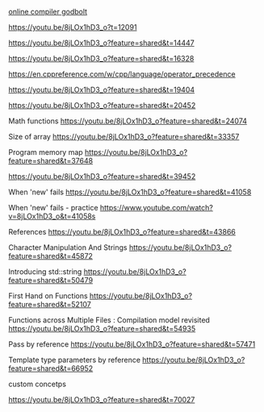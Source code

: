[online compiler godbolt](https://godbolt.org/)  

https://youtu.be/8jLOx1hD3_o?t=12091

https://youtu.be/8jLOx1hD3_o?feature=shared&t=14447

https://youtu.be/8jLOx1hD3_o?feature=shared&t=16328

https://en.cppreference.com/w/cpp/language/operator_precedence

https://youtu.be/8jLOx1hD3_o?feature=shared&t=19404

https://youtu.be/8jLOx1hD3_o?feature=shared&t=20452

Math functions
https://youtu.be/8jLOx1hD3_o?feature=shared&t=24074 

Size of array
https://youtu.be/8jLOx1hD3_o?feature=shared&t=33357

Program memory map
https://youtu.be/8jLOx1hD3_o?feature=shared&t=37648

https://youtu.be/8jLOx1hD3_o?feature=shared&t=39452

When 'new' fails 
https://youtu.be/8jLOx1hD3_o?feature=shared&t=41058

When 'new' fails - practice
https://www.youtube.com/watch?v=8jLOx1hD3_o&t=41058s

References
https://youtu.be/8jLOx1hD3_o?feature=shared&t=43866

Character Manipulation And Strings
https://youtu.be/8jLOx1hD3_o?feature=shared&t=45872

Introducing std::string
https://youtu.be/8jLOx1hD3_o?feature=shared&t=50479

First Hand on Functions
https://youtu.be/8jLOx1hD3_o?feature=shared&t=52107

Functions across Multiple Files :
Compilation model revisited
https://youtu.be/8jLOx1hD3_o?feature=shared&t=54935

Pass by reference
https://youtu.be/8jLOx1hD3_o?feature=shared&t=57471

Template type parameters by reference
https://youtu.be/8jLOx1hD3_o?feature=shared&t=66952



custom concetps

https://youtu.be/8jLOx1hD3_o?feature=shared&t=70027